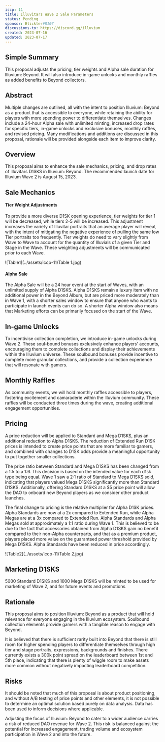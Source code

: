 ```yaml
---
iccp: 11
title: Illuvitars Wave 2 Sale Parameters
status: Pending
sponsor: Blickter#8107
discussions-to: https://discord.gg/illuvium
created: 2023-07-16
updated: 2023-07-17
---
```


## Simple Summary
This proposal adjusts the pricing, tier weights and Alpha sale duration for Illuvium: Beyond. It will also introduce in-game unlocks and monthly raffles as added benefits to Beyond collectors.

## Abstract
Multiple changes are outlined, all with the intent to position Illuvium: Beyond as a product that is accessible to everyone, while retaining the ability for players with more spending power to differentiate themselves. Changes include a 24-hour Alpha sale with unlimited minting, increased drop rates for specific tiers, in-game unlocks and exclusive bonuses, monthly raffles, and revised pricing. Many modifications and additions are discussed in this proposal, rationale will be provided alongside each item to improve clarity.

## Overview
This proposal aims to enhance the sale mechanics, pricing, and drop rates of Illuvitars D1SKS in Illuvium: Beyond. The recommended launch date for Illuvium Wave 2 is August 15, 2023.

## Sale Mechanics

#### Tier Weight Adjustments
To provide a more diverse D1SK opening experience, tier weights for tier 1 will be decreased, while tiers 2-5 will be increased. This adjustment increases the variety of Illuvitar portraits that an average player will reveal, with the intent of mitigating the negative experience of pulling the same low Tier portraits too frequently. Tier weights do need to vary slightly from Wave to Wave to account for the quantity of Illuvials of a given Tier and Stage in the Wave. These weighting adjustments will be communicated prior to each Wave.

![Table1](../assets/iccp-11/Table 1.jpg)

#### Alpha Sale
The Alpha Sale will be a 24 hour event at the start of Waves, with an unlimited supply of Alpha D1SKS. Alpha D1SKS remain a luxury item with no additional power in the Beyond Album, but are priced more moderately than in Wave 1, with a shorter sales window to ensure that anyone who wants to participate in launch events can do so. A shorter Alpha window also means that Marketing efforts can be primarily focused on the start of the Wave.

## In-game Unlocks
To incentivise collection completion, we introduce in-game unlocks during Wave 2. These soul-bound bonuses exclusively enhance players' accounts, encouraging them to complete collections and display their achievements within the Illuvium universe. These soulbound bonuses provide incentive to complete more granular collections, and provide a collection experience that will resonate with gamers.

## Monthly Raffles
As community events, we will hold monthly raffles accessible to players, fostering excitement and camaraderie within the Illuvium community. These raffles will be conducted three times during the wave, creating additional engagement opportunities.

## Pricing
A price reduction will be applied to Standard and Mega D1SKS, plus an additional reduction to Alpha D1SKS. The reduction of Extended Run D1SK prices is intended to create price points that are more familiar to gamers, and combined with changes to D1SK odds provide a meaningful opportunity to put together smaller collections. 

The price ratio between Standard and Mega D1SKS has been changed from a 1:5 to a 1:6. This decision is based on the intended value for each d1sk type being equal. Wave 1 saw a 2:1 ratio of Standard to Mega D1SKS sold, indicating that players valued Mega D1SKS significantly more than Standard D1SKS. Additionally, offering Standard D1SKS at a $5 price point will allow the DAO to onboard new Beyond players as we consider other product launches.

The final change to pricing is the relative multiplier for Alpha D1SK prices. Alpha Standards are now at a 2x compared to Extended Run, while Alpha Megas are at a 3x compared to Extended Run. Alpha Standards and Alpha Megas sold at approximately a 1:1 ratio during Wave 1. This is believed to be due to the fact that accessories obtained from Alpha D1SKS gain no benefit compared to their non-Alpha counterparts, and that as a premium product, players placed more value on the guaranteed power threshold provided by Mega D1SKS. Alpha Standards have been reduced in price accordingly.



![Table2](../assets/iccp-11/Table 2.jpg)


## Marketing D1SKS 
5000 Standard D1SKS and 1000 Mega D1SKS will be minted to be used for marketing of Wave 2, and for future events and promotions.

## Rationale
This proposal aims to position Illuvium: Beyond as a product that will hold relevance for everyone engaging in the Illuvium ecosystem. Soulbound collection elements provide gamers with a tangible reason to engage with Beyond. 

It is believed that there is sufficient rarity built into Beyond that there is still room for higher spending players to differentiate themselves through high tier and stage portraits, expressions, backgrounds and finishes. There currently exists a 300k point spread on the leaderboard between 1st and 5th place, indicating that there is plenty of wiggle room to make assets more common without negatively impacting leaderboard competition.

## Risks
It should be noted that much of this proposal is about product positioning, and without A/B testing of price points and other elements, it is not possible to determine an optimal solution based purely on data analysis. Data has been used to inform decisions where applicable.

Adjusting the focus of Illuvium: Beyond to cater to a wider audience carries a risk of reduced DAO revenue for Wave 2. This risk is balanced against the potential for increased engagement, trading volume and ecosystem participation in Wave 2 and into the future.
